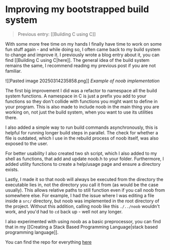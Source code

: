 # Improving my bootstrapped build system
> Previous entry: [[Building C using C]]

With some more free time on my hands I finally have time to work on some fun stuff again - and while doing so, I often came back to my build system to change and improve it. 
I previously wrote a blog entry about it, you can find [[Building C using C|here]]. The general idea of the build system remains the same, I recommend reading my previous post if you are not familiar.

![[Pasted image 20250314235858.png]]
*Example of noob implementation*

The first big improvement I did was a refactor to namespace all the build system functions. A namespace in C is just a prefix you add to your functions so they don't collide with functions you might want to define in your program. This is also made to include noob in the main thing you are working on, not just the build system, when you want to use its utilities there.

I also added a simple way to run build commands asynchronously, this is helpful for running longer build steps in parallel. The check for whether a file is outdated, which I use in the rebuild process of noob itself, was also exposed to the user. 

For better usability I also created two sh script, which I also added to my shell as functions, that add and update noob.h to your folder. Furthermore, I added utility functions to create a help/usage page and ensure a directory exists. 

Lastly, I made it so that noob will always be executed from the directory the executable lies in, not the directory you call it from (as would be the case usually). This allows relative paths to still function even if you call noob from somewhere else. 
For example, I had the issue where I was editing a file inside a `src/` directory, but noob was implemented in the root directory of the project. Without this addition, calling noob like this `./../noob` wouldn't work, and you'd had to `cd` back up - well not any longer.

I also experimented with using noob as a basic preprocessor, you can find that in my [[Creating a Stack Based Programming Language|stack based programming language]]. 

You can find the repo for everything [here](https://github.com/nailuj05/noob)
